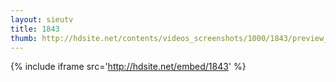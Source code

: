 ```yaml
---
layout: sieutv
title: 1843
thumb: http://hdsite.net/contents/videos_screenshots/1000/1843/preview_360p.mp4.jpg
---
```

{% include iframe src='http://hdsite.net/embed/1843' %}
 
